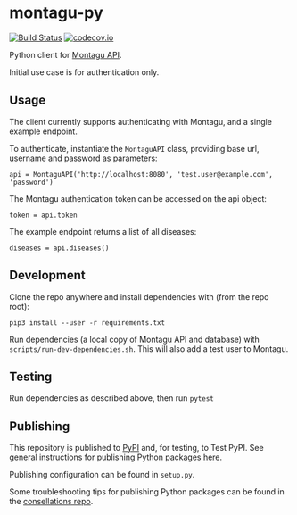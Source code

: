 # montagu-py

[![Build Status](https://travis-ci.com/vimc/montagu-py.svg?branch=master)](https://travis-ci.com/vimc/montagu-py)
[![codecov.io](https://codecov.io/github/vimc/montagu-py/coverage.svg?branch=master)](https://codecov.io/github/vimc/montagu-py?branch=master)

Python client for [Montagu API](https://github.com/vimc/montagu-api). 

Initial use case is for authentication only.

## Usage

The client currently supports authenticating with Montagu, and a single example endpoint.

To authenticate, instantiate the `MontaguAPI` class, providing base url, username and password as parameters:

```
api = MontaguAPI('http://localhost:8080', 'test.user@example.com', 'password')
```

The Montagu authentication token can be accessed on the api object: 
```
token = api.token
```

The example endpoint returns a list of all diseases:
```
diseases = api.diseases()
```

## Development

Clone the repo anywhere and install dependencies with (from the repo root):

```
pip3 install --user -r requirements.txt
```

Run dependencies (a local copy of Montagu API and database) with `scripts/run-dev-dependencies.sh`. This will also
add a test user to Montagu.

## Testing

Run dependencies as described above, then run `pytest`

## Publishing

This repository is published to [PyPI](https://pypi.org) and, for testing, to Test PyPI. 
See general instructions for publishing Python packages [here](https://packaging.python.org/tutorials/packaging-projects/).

Publishing configuration can be found in `setup.py`.

Some troubleshooting tips for publishing Python packages can be found in the 
[consellations repo](https://github.com/reside-ic/constellation/blob/master/publish.md).